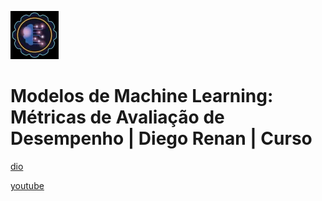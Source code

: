 ![alt text](image.png)

# Modelos de Machine Learning: Métricas de Avaliação de Desempenho | Diego Renan | Curso

[dio](https://web.dio.me/course/modelos-de-ml-metricas-de-avaliacao-de-desempenho/learning/d950551a-647d-4b2e-912c-0daef3faf073)

[youtube](https://www.youtube.com/playlist?list=PLUFkgDlXfnjumbGvIBzm_mw1gWUxYoN4I)
